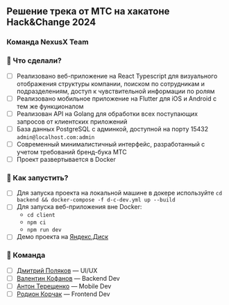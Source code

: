 ## Решение трека от МТС на хакатоне Hack&Change 2024
### Команда NexusX Team


### 💪 Что сделали?
- [ ] Реализовано веб-приложение на React Typescript для визуального отображения структуры компании, поиском по сотрудникам и подразделениям, доступ к чувствительной информации по ролям
- [ ] Реализовано мобильное приложение на Flutter для iOS и Android с тем же функционалом
- [ ] Реализован API на Golang для обработки всех поступающих запросов от клиентских приложений
- [ ] База данных PostgreSQL с админкой, доступной на порту 15432 `admin@localhost.com:admin`
- [ ] Современный минималистичный интерфейс, разработанный с учетом требований бренд-бука МТС
- [ ] Проект развертывается в Docker

### 🚀 Как запустить?
- [ ] Для запуска проекта на локальной машине в докере используйте `cd backend && docker-compose -f d-c-dev.yml up --build`
- [ ] Для запуска веб-приложения вне Docker:  
  - `cd client`
  - `npm ci`
  - `npm run dev`
- [ ] Демо проекта на [Яндекс.Диск](https://disk.yandex.ru/d/occ7hkTydWrwIQ)

### 🕺 Команда
- [ ] [Дмитрий Поляков](https://t.me/operculum) — UI/UX
- [ ] [Валентин Кофанов](https://t.me/v666k0) — Backend Dev
- [ ] [Антон Терещенко](https://t.me/Tokumura) — Mobile Dev
- [ ] [Родион Корчак](https://t.me/keyrea_dy) — Frontend Dev
